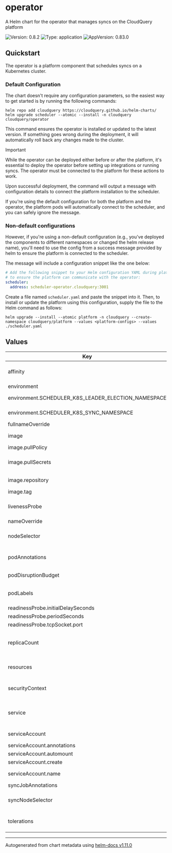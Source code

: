 # operator

A Helm chart for the operator that manages syncs on the CloudQuery platform

![Version: 0.8.2](https://img.shields.io/badge/Version-0.8.2-informational?style=flat-square) ![Type: application](https://img.shields.io/badge/Type-application-informational?style=flat-square) ![AppVersion: 0.83.0](https://img.shields.io/badge/AppVersion-0.83.0-informational?style=flat-square)

## Quickstart

The operator is a platform component that schedules syncs on a Kubernetes cluster.

### Default Configuration

The chart doesn't require any configuration parameters, so the easiest way to get started is by running the following commands:

```console
helm repo add cloudquery https://cloudquery.github.io/helm-charts/
helm upgrade scheduler --atomic --install -n cloudquery cloudquery/operator
```

This command ensures the operator is installed or updated to the latest version.
If something goes wrong during the deployment, it will automatically roll back any changes made to the cluster.

> [!IMPORTANT]
> While the operator can be deployed either before or after the platform, it's essential to deploy the operator before setting up integrations or running syncs.
> The operator must be connected to the platform for these actions to work.

Upon successful deployment, the command will output a message with configuration details to connect the platform installation to the scheduler.

If you're using the default configuration for both the platform and the operator, the platform pods will automatically connect to the scheduler, and you can safely ignore the message.

### Non-default configurations

However, if you're using a non-default configuration (e.g., you've deployed the components to different namespaces or changed the helm release name),
you'll need to use the config from a success message provided by helm to ensure the platform is connected to the scheduler.

The message will include a configuration snippet like the one below:

```yaml
# Add the following snippet to your Helm configuration YAML during platform installation or upgrade
# to ensure the platform can communicate with the operator:
scheduler:
  address: scheduler-operator.cloudquery:3001
```

Create a file named `scheduler.yaml` and paste the snippet into it.
Then, to install or update the platform using this configuration, supply the file to the Helm command as follows:

```console
helm upgrade --install --atomic platform -n cloudquery --create-namespace cloudquery/platform --values <platform-configs> --values ./scheduler.yaml
```

## Values

| Key | Type | Default | Description |
|-----|------|---------|-------------|
| affinity | object | `{}` | Configures node affinity for the operator deployment See https://kubernetes.io/docs/concepts/scheduling-eviction/assign-pod-node/#node-affinity. |
| environment | object | `{"SCHEDULER_K8S_LEADER_ELECTION_NAMESPACE":"","SCHEDULER_K8S_SYNC_NAMESPACE":""}` | Configures environment variables for the operator Deployment |
| environment.SCHEDULER_K8S_LEADER_ELECTION_NAMESPACE | string | `""` | The namespace to use for leader election. If not provided, will be the release namespace. |
| environment.SCHEDULER_K8S_SYNC_NAMESPACE | string | `""` | The namespace to use to spawn syncs. If not provided, will be the release namespace. |
| fullnameOverride | string | `""` | Override the full name |
| image | object | `{"pullPolicy":"IfNotPresent","pullSecrets":[],"repository":"us-east1-docker.pkg.dev/cq-cloud-prod/platform/scheduler","tag":""}` | Configures the container image for the operator Deployment. See https://kubernetes.io/docs/concepts/containers/images/. |
| image.pullPolicy | string | `"IfNotPresent"` | IfNotPresent, Always, Never |
| image.pullSecrets | list | `[]` | This sets secrets for repositories that require auth. See https://kubernetes.io/docs/tasks/configure-pod-container/pull-image-private-registry/. |
| image.repository | string | `"us-east1-docker.pkg.dev/cq-cloud-prod/platform/scheduler"` | Configures repository and registry to use when pulling a scheduler image |
| image.tag | string | `""` | Image tag to use. If empty, will use the chart's 'appVersion' |
| livenessProbe | object | `{"initialDelaySeconds":15,"periodSeconds":10,"tcpSocket":{"port":"grpc"}}` | Configures the probes for the operator deployment. See https://kubernetes.io/docs/tasks/configure-pod-container/configure-liveness-readiness-startup-probes/. |
| nameOverride | string | `""` | Override the default name |
| nodeSelector | object | `{}` | Configures node selectors for the operator deployment See https://kubernetes.io/docs/concepts/scheduling-eviction/assign-pod-node/#nodeselector. |
| podAnnotations | object | `{}` | Configures additional labels on the operator Deployment. See https://kubernetes.io/docs/concepts/overview/working-with-objects/annotations/. |
| podDisruptionBudget | object | `{"minAvailable":1}` | Configures the podDisruptionBudget for the operator Deployment. See ref: https://kubernetes.io/docs/tasks/run-application/configure-pdb/ |
| podLabels | object | `{}` | Configures additional labels on the operator Deployment. See https://kubernetes.io/docs/concepts/overview/working-with-objects/labels/. |
| readinessProbe.initialDelaySeconds | int | `15` |  |
| readinessProbe.periodSeconds | int | `10` |  |
| readinessProbe.tcpSocket.port | string | `"grpc"` |  |
| replicaCount | int | `1` | Configures the replica count for the deployment. For out-of-cluster deployments in the dev environment, set this to zero and ignore all the sections related to the Deployment. See https://kubernetes.io/docs/concepts/workloads/controllers/deployment/. |
| resources | object | `{"limits":{"cpu":"500m","memory":"256Mi"},"requests":{"cpu":"100m","memory":"128Mi"}}` | Configures resource profile for the operator deployment. See https://kubernetes.io/docs/concepts/configuration/manage-resources-containers/. |
| securityContext | object | `{"allowPrivilegeEscalation":false,"capabilities":{"drop":["ALL"]},"readOnlyRootFilesystem":true,"runAsGroup":1000,"runAsNonRoot":true,"runAsUser":1000}` | Configures the security context of the operator Deployment. See https://kubernetes.io/docs/tasks/configure-pod-container/security-context/. |
| service | object | `{"annotations":{},"enabled":true,"port":3001,"targetPort":"grpc","type":"ClusterIP"}` | Create a Kubernetes Service that allows gRPC connectivity to the Operator API. Needed for the CloudQuery platform deployments since the platform will use this to communicate with the scheduler. See https://kubernetes.io/docs/concepts/services-networking/service/. |
| serviceAccount | object | `{"annotations":{},"automount":true,"create":true,"name":""}` | This section builds out the service account. See https://kubernetes.io/docs/concepts/security/service-accounts/. |
| serviceAccount.annotations | object | `{}` | Annotations to add to the service account |
| serviceAccount.automount | bool | `true` | Automatically mount a service account's token in the operator pod |
| serviceAccount.create | bool | `true` | Specifies whether a service account should be created |
| serviceAccount.name | string | `""` | The name of the service account to use. If not set and create is true, a name is generated using the fullname template |
| syncJobAnnotations | string | `nil` | Job annotations for sync pod assignment. |
| syncNodeSelector | string | `nil` | Node labels for sync pod assignment. See https://kubernetes.io/docs/concepts/scheduling-eviction/assign-pod-node/#nodeselector. |
| tolerations | list | `[]` | Configures node tolerations for the operator deployment See https://kubernetes.io/docs/concepts/scheduling-eviction/taint-and-toleration/. |

----------------------------------------------
Autogenerated from chart metadata using [helm-docs v1.11.0](https://github.com/norwoodj/helm-docs/releases/v1.11.0)
